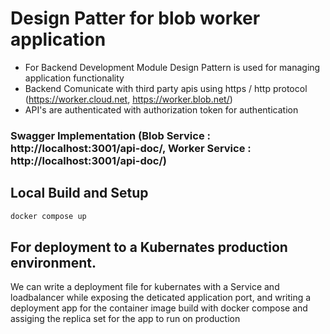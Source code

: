 # Design Patter for blob worker application
- For Backend Development Module Design Pattern is used for managing application functionality
- Backend Comunicate with third party apis using https / http protocol (https://worker.cloud.net, https://worker.blob.net/)
- API's are authenticated with authorization token for authentication

### Swagger Implementation (Blob Service : http://localhost:3001/api-doc/, Worker Service : http://localhost:3001/api-doc/)
## Local Build and Setup


```bash
docker compose up
```

## For deployment to a Kubernates production environment.
We can write a deployment file for kubernates with a Service and loadbalancer while exposing the deticated application port, and writing a deployment app for the container image build with docker compose and assiging the replica set for the app to run on production